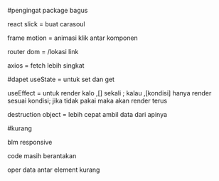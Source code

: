 
#pengingat package bagus

react slick = buat carasoul

frame motion = animasi klik antar komponen

router dom = /lokasi link

axios = fetch lebih singkat

#dapet
useState = untuk set dan get

useEffect = untuk render kalo ,[] sekali ; kalau ,[kondisi] hanya render sesuai kondisi; jika tidak pakai maka akan render terus

destruction object = lebih cepat ambil data dari apinya

#kurang

blm responsive 

code masih berantakan

oper data antar element kurang 

